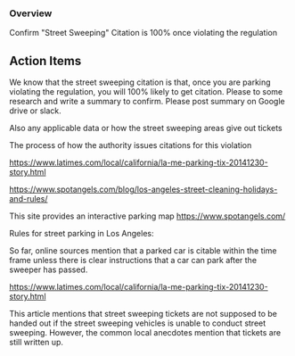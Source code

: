 ### Overview

Confirm "Street Sweeping" Citation is 100% once violating the regulation

## Action Items

We know that the street sweeping citation is that, once you are parking violating the regulation, you will 100% likely to get citation. Please to some research and write a summary to confirm.
Please post summary on Google drive or slack.

Also any applicable data or how the street sweeping areas give out tickets

The process of how the authority issues citations for this violation

https://www.latimes.com/local/california/la-me-parking-tix-20141230-story.html

https://www.spotangels.com/blog/los-angeles-street-cleaning-holidays-and-rules/

This site provides an interactive parking map
https://www.spotangels.com/

Rules for street parking in Los Angeles:

So far, online sources mention that a parked car is citable within the time frame unless there is clear instructions that a car can park after the sweeper has passed.

https://www.latimes.com/local/california/la-me-parking-tix-20141230-story.html

This article mentions that street sweeping tickets are not supposed to be handed out if the street sweeping vehicles is unable to conduct street sweeping. However, the common local anecdotes mention that tickets are still written up.
